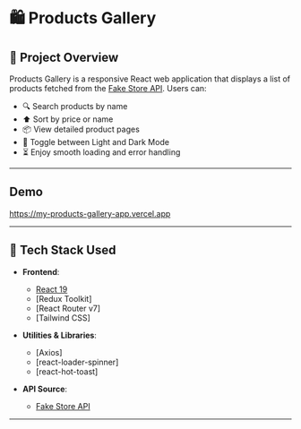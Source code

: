 # 🛍️ Products Gallery

## 📝 Project Overview

Products Gallery is a responsive React web application that displays a list of products fetched from the [Fake Store API](https://fakestoreapi.com/). Users can:
- 🔍 Search products by name  
- ⬆️ Sort by price or name  
- 📦 View detailed product pages  
- 🌙 Toggle between Light and Dark Mode  
- ⏳ Enjoy smooth loading and error handling  

---

##  Demo

https://my-products-gallery-app.vercel.app

---

## 🧱 Tech Stack Used

- **Frontend**:  
  - [React 19](https://reactjs.org/)  
  - [Redux Toolkit]
  - [React Router v7]
  - [Tailwind CSS]

- **Utilities & Libraries**:  
  - [Axios]
  - [react-loader-spinner]
  - [react-hot-toast]

- **API Source**:  
  - [Fake Store API](https://fakestoreapi.com/)

---
